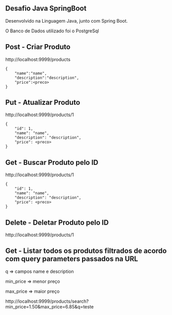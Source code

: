 ## Desafio Java SpringBoot

Desenvolvido na Linguagem Java, junto com Spring Boot.

O Banco de Dados utilizado foi o PostgreSql

## Post - Criar Produto

http://localhost:9999/products
```
{
    "name":"name",
    "description":"description",
    "price":<preco>
}
```

## Put - Atualizar Produto

http://localhost:9999/products/1
```
{
    "id": 1,
    "name": "name",
    "description": "description",
    "price": <preco>
}
```
## Get - Buscar Produto pelo ID

http://localhost:9999/products/1
```
{
    "id": 1,
    "name": "name",
    "description": "description",
    "price": <preco>
}
```
## Delete - Deletar Produto pelo ID

http://localhost:9999/products/1

## Get - Listar todos os produtos filtrados de acordo com query parameters passados na URL

q =>  campos name e description

min_price => menor preço

max_price => maior preço

http://localhost:9999/products/search?min_price=1.50&max_price=6.85&q=teste

